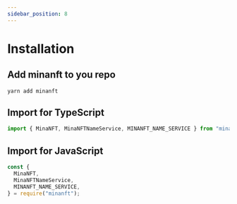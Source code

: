 ```yaml
---
sidebar_position: 8
---
```


# Installation

## Add minanft to you repo

```
yarn add minanft
```

## Import for TypeScript

```typescript
import { MinaNFT, MinaNFTNameService, MINANFT_NAME_SERVICE } from "minanft";
```

## Import for JavaScript

```javascript
const {
  MinaNFT,
  MinaNFTNameService,
  MINANFT_NAME_SERVICE,
} = require("minanft");
```
